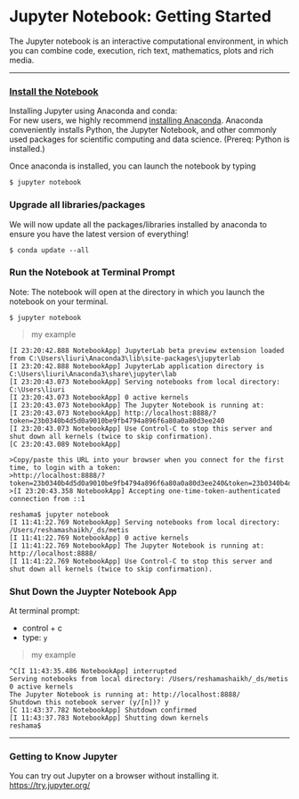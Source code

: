 # Jupyter Notebook:  Getting Started
The Jupyter notebook is an interactive computational environment, in which you can combine code, execution, rich text, mathematics, plots and rich media. 

---

### [Install the Notebook](http://jupyter.readthedocs.io/en/latest/install.html)
Installing Jupyter using Anaconda and conda:  
For new users, we highly recommend [installing Anaconda](https://www.continuum.io/downloads). Anaconda conveniently installs Python, the Jupyter Notebook, and other commonly used packages for scientific computing and data science.  (Prereq: Python is installed.)

Once anaconda is installed, you can launch the notebook by typing
```{bash}
$ jupyter notebook
```

### Upgrade all libraries/packages
We will now update all the packages/libraries installed by anaconda to ensure you have the latest version of everything!

```{bash}
$ conda update --all
```

### Run the Notebook at Terminal Prompt  
Note:  The notebook will open at the directory in which you launch the notebook on your terminal.  
```
$ jupyter notebook
```
>my example  
```console
[I 23:20:42.888 NotebookApp] JupyterLab beta preview extension loaded from C:\Users\liuri\Anaconda3\lib\site-packages\jupyterlab  
[I 23:20:42.888 NotebookApp] JupyterLab application directory is C:\Users\liuri\Anaconda3\share\jupyter\lab  
[I 23:20:43.073 NotebookApp] Serving notebooks from local directory: C:\Users\liuri  
[I 23:20:43.073 NotebookApp] 0 active kernels  
[I 23:20:43.073 NotebookApp] The Jupyter Notebook is running at:  
[I 23:20:43.073 NotebookApp] http://localhost:8888/?token=23b0340b4d5d0a9010be9fb4794a896f6a80a0a80d3ee240  
[I 23:20:43.073 NotebookApp] Use Control-C to stop this server and shut down all kernels (twice to skip confirmation).  
[C 23:20:43.089 NotebookApp]  

>Copy/paste this URL into your browser when you connect for the first time, to login with a token:  
>http://localhost:8888/?token=23b0340b4d5d0a9010be9fb4794a896f6a80a0a80d3ee240&token=23b0340b4d5d0a9010be9fb4794a896f6a80a0a80d3ee240  
>[I 23:20:43.358 NotebookApp] Accepting one-time-token-authenticated connection from ::1 
```

```console
reshama$ jupyter notebook
[I 11:41:22.769 NotebookApp] Serving notebooks from local directory: /Users/reshamashaikh/_ds/metis
[I 11:41:22.769 NotebookApp] 0 active kernels 
[I 11:41:22.769 NotebookApp] The Jupyter Notebook is running at: http://localhost:8888/
[I 11:41:22.769 NotebookApp] Use Control-C to stop this server and shut down all kernels (twice to skip confirmation).
```

### Shut Down the Juypter Notebook App
At terminal prompt:  
 * control + c
 * type:  `y`
 
>my example 
```console
^C[I 11:43:35.486 NotebookApp] interrupted
Serving notebooks from local directory: /Users/reshamashaikh/_ds/metis
0 active kernels 
The Jupyter Notebook is running at: http://localhost:8888/
Shutdown this notebook server (y/[n])? y
[C 11:43:37.782 NotebookApp] Shutdown confirmed
[I 11:43:37.783 NotebookApp] Shutting down kernels
reshama$ 
```

---

### Getting to Know Jupyter

You can try out Jupyter on a browser without installing it.  
https://try.jupyter.org/

